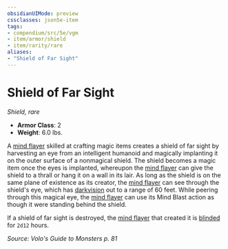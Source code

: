 ```yaml
---
obsidianUIMode: preview
cssclasses: json5e-item
tags:
- compendium/src/5e/vgm
- item/armor/shield
- item/rarity/rare
aliases: 
- "Shield of Far Sight"
---
```

# Shield of Far Sight
*Shield, rare*  

- **Armor Class**: 2
- **Weight**: 6.0 lbs.

A [mind flayer](/compendium/bestiary/aberration/mind-flayer.md) skilled at crafting magic items creates a shield of far sight by harvesting an eye from an intelligent humanoid and magically implanting it on the outer surface of a nonmagical shield. The shield becomes a magic item once the eyes is implanted, whereupon the [mind flayer](/compendium/bestiary/aberration/mind-flayer.md) can give the shield to a thrall or hang it on a wall in its lair. As long as the shield is on the same plane of existence as its creator, the [mind flayer](/compendium/bestiary/aberration/mind-flayer.md) can see through the shield's eye, which has [darkvision](/compendium/rules/senses.md#darkvision) out to a range of 60 feet. While peering through this magical eye, the [mind flayer](/compendium/bestiary/aberration/mind-flayer.md) can use its Mind Blast action as though it were standing behind the shield.

If a shield of far sight is destroyed, the [mind flayer](/compendium/bestiary/aberration/mind-flayer.md) that created it is [blinded](/compendium/rules/conditions.md#blinded) for `2d12` hours.

*Source: Volo's Guide to Monsters p. 81*